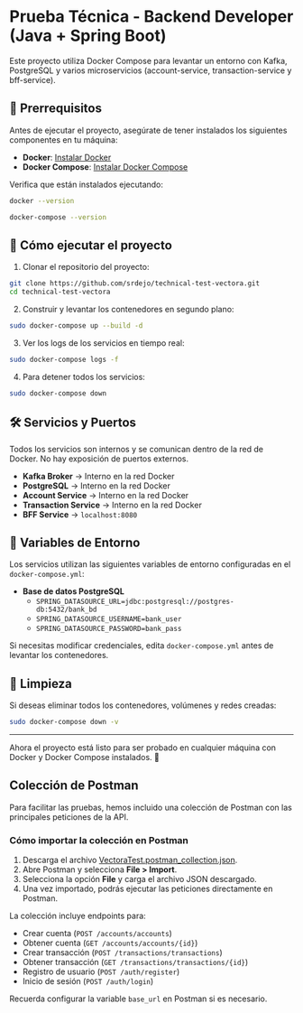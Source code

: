 # Prueba Técnica - Backend Developer (Java + Spring Boot)

Este proyecto utiliza Docker Compose para levantar un entorno con Kafka, PostgreSQL y varios microservicios (account-service, transaction-service y bff-service).

## 📌 Prerrequisitos

Antes de ejecutar el proyecto, asegúrate de tener instalados los siguientes componentes en tu máquina:

- **Docker**: [Instalar Docker](https://docs.docker.com/get-docker/)
- **Docker Compose**: [Instalar Docker Compose](https://docs.docker.com/compose/install/)

Verifica que están instalados ejecutando:

```sh
docker --version
```

```sh
docker-compose --version
```

## 🚀 Cómo ejecutar el proyecto

1. Clonar el repositorio del proyecto:

```sh
git clone https://github.com/srdejo/technical-test-vectora.git
cd technical-test-vectora
```

2. Construir y levantar los contenedores en segundo plano:

```sh
sudo docker-compose up --build -d
```

3. Ver los logs de los servicios en tiempo real:

```sh
sudo docker-compose logs -f
```

4. Para detener todos los servicios:

```sh
sudo docker-compose down
```

## 🛠️ Servicios y Puertos

Todos los servicios son internos y se comunican dentro de la red de Docker. No hay exposición de puertos externos.

- **Kafka Broker** → Interno en la red Docker 
- **PostgreSQL** → Interno en la red Docker 
- **Account Service** → Interno en la red Docker
- **Transaction Service** → Interno en la red Docker
- **BFF Service** → `localhost:8080`

## 📄 Variables de Entorno

Los servicios utilizan las siguientes variables de entorno configuradas en el `docker-compose.yml`:

- **Base de datos PostgreSQL**
  - `SPRING_DATASOURCE_URL=jdbc:postgresql://postgres-db:5432/bank_bd`
  - `SPRING_DATASOURCE_USERNAME=bank_user`
  - `SPRING_DATASOURCE_PASSWORD=bank_pass`

Si necesitas modificar credenciales, edita `docker-compose.yml` antes de levantar los contenedores.

## 🧹 Limpieza

Si deseas eliminar todos los contenedores, volúmenes y redes creadas:

```sh
sudo docker-compose down -v
```

---

Ahora el proyecto está listo para ser probado en cualquier máquina con Docker y Docker Compose instalados. 🚀

## Colección de Postman

Para facilitar las pruebas, hemos incluido una colección de Postman con las principales peticiones de la API.

### Cómo importar la colección en Postman

1. Descarga el archivo [VectoraTest.postman_collection.json](VectoraTest.postman_collection.json).
2. Abre Postman y selecciona **File > Import**.
3. Selecciona la opción **File** y carga el archivo JSON descargado.
4. Una vez importado, podrás ejecutar las peticiones directamente en Postman.

La colección incluye endpoints para:
- Crear cuenta (`POST /accounts/accounts`)
- Obtener cuenta (`GET /accounts/accounts/{id}`)
- Crear transacción (`POST /transactions/transactions`)
- Obtener transacción (`GET /transactions/transactions/{id}`)
- Registro de usuario (`POST /auth/register`)
- Inicio de sesión (`POST /auth/login`)

Recuerda configurar la variable `base_url` en Postman si es necesario.
